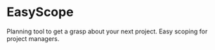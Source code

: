 # EasyScope
Planning tool to get a grasp about your next project. Easy scoping for project managers.
